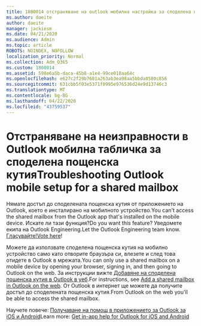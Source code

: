 ```yaml
---
title: 1800014 отстраняване на outlook мобилна настройка за споделена пощенска кутия
ms.author: daeite
author: daeite
manager: jackiesm
ms.date: 04/21/2020
ms.audience: Admin
ms.topic: article
ROBOTS: NOINDEX, NOFOLLOW
localization_priority: Normal
ms.collection: Adm_O365
ms.custom: 1800014
ms.assetid: 598e6a5b-daca-45b8-a1e4-99ce018aa64c
ms.openlocfilehash: e627c2f29b7681a263ab3ea98aa5bbda8580c856
ms.sourcegitcommit: 631cbb5f03e5371f0995e976536d24e9d13746c3
ms.translationtype: MT
ms.contentlocale: bg-BG
ms.lasthandoff: 04/22/2020
ms.locfileid: "43759537"
---
```

# <a name="troubleshooting-outlook-mobile-setup-for-a-shared-mailbox"></a><span data-ttu-id="40b8f-102">Отстраняване на неизправности в Outlook мобилна табличка за споделена пощенска кутия</span><span class="sxs-lookup"><span data-stu-id="40b8f-102">Troubleshooting Outlook mobile setup for a shared mailbox</span></span>

<span data-ttu-id="40b8f-103">Нямате достъп до споделената пощенска кутия от приложението на Outlook, което е инсталирано на мобилното устройство.</span><span class="sxs-lookup"><span data-stu-id="40b8f-103">You can't access the shared mailbox from the Outlook app that's installed on the mobile device.</span></span> <span data-ttu-id="40b8f-104">Искате ли тази функция?</span><span class="sxs-lookup"><span data-stu-id="40b8f-104">Do you want this feature?</span></span> <span data-ttu-id="40b8f-105">Уведомете екипа на Outlook Engineering.</span><span class="sxs-lookup"><span data-stu-id="40b8f-105">Let the Outlook Engineering team know.</span></span> <span data-ttu-id="40b8f-106">[Гласувайте!](https://go.microsoft.com/fwlink/?linked=862116)</span><span class="sxs-lookup"><span data-stu-id="40b8f-106">[Vote here](https://go.microsoft.com/fwlink/?linked=862116)!</span></span>
  
<span data-ttu-id="40b8f-107">Можете да използвате споделена пощенска кутия на мобилно устройство само като отворите браузъра си, влезете и след това отидете в Outlook в мрежата.</span><span class="sxs-lookup"><span data-stu-id="40b8f-107">You can only use a shared mailbox on a mobile device by opening your browser, signing in, and then going to Outlook on the web.</span></span> <span data-ttu-id="40b8f-108">За инструкции вижте [Добавяне на споделена пощенска кутия в Outlook в уеб](https://support.office.com/article/add-a-shared-mailbox-to-outlook-on-the-web-98b5a90d-4e38-415d-a030-f09a4cd28207).</span><span class="sxs-lookup"><span data-stu-id="40b8f-108">For instructions, see [Add a shared mailbox in Outlook on the web](https://support.office.com/article/add-a-shared-mailbox-to-outlook-on-the-web-98b5a90d-4e38-415d-a030-f09a4cd28207).</span></span> <span data-ttu-id="40b8f-109">От Outlook в интернет ще можете да получите достъп до споделената пощенска кутия.</span><span class="sxs-lookup"><span data-stu-id="40b8f-109">From Outlook on the web you'll be able to access the shared mailbox.</span></span>
  
<span data-ttu-id="40b8f-110">Научете повече: [Получаване на помощ в приложението за Outlook за iOS и Android](https://support.office.com/article/Get-in-app-help-for-Outlook-for-iOS-and-Android-218a22d1-9fa5-4889-b689-de1c63493243)</span><span class="sxs-lookup"><span data-stu-id="40b8f-110">Learn more: [Get in-app help for Outlook for iOS and Android](https://support.office.com/article/Get-in-app-help-for-Outlook-for-iOS-and-Android-218a22d1-9fa5-4889-b689-de1c63493243)</span></span>
  

